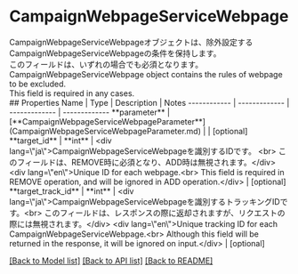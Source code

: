 # CampaignWebpageServiceWebpage

<div lang=\"ja\">CampaignWebpageServiceWebpageオブジェクトは、除外設定するCampaignWebpageServiceWebpageの条件を保持します。<br> このフィールドは、いずれの場合でも必須となります。</div> <div lang=\"en\">CampaignWebpageServiceWebpage object contains the rules of webpage to be excluded.<br> This field is required in any cases.</div> 
## Properties
Name | Type | Description | Notes
------------ | ------------- | ------------- | -------------
**parameter** | [**CampaignWebpageServiceWebpageParameter**](CampaignWebpageServiceWebpageParameter.md) |  | [optional] 
**target_id** | **int** | &lt;div lang&#x3D;\&quot;ja\&quot;&gt;CampaignWebpageServiceWebpageを識別するIDです。 &lt;br&gt; このフィールドは、REMOVE時に必須となり、ADD時は無視されます。&lt;/div&gt; &lt;div lang&#x3D;\&quot;en\&quot;&gt;Unique ID for each webpage.&lt;br&gt; This field is required in REMOVE operation, and will be ignored in ADD operation.&lt;/div&gt;  | [optional] 
**target_track_id** | **int** | &lt;div lang&#x3D;\&quot;ja\&quot;&gt;CampaignWebpageServiceWebpageを識別するトラッキングIDです。&lt;br&gt; このフィールドは、レスポンスの際に返却されますが、リクエストの際には無視されます。&lt;/div&gt; &lt;div lang&#x3D;\&quot;en\&quot;&gt;Unique tracking ID for each CampaignWebpageServiceWebpage.&lt;br&gt; Although this field will be returned in the response, it will be ignored on input.&lt;/div&gt;  | [optional] 

[[Back to Model list]](../README.md#documentation-for-models) [[Back to API list]](../README.md#documentation-for-api-endpoints) [[Back to README]](../README.md)


